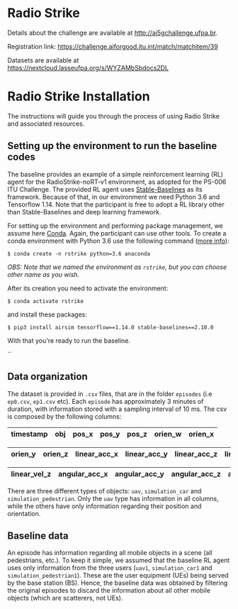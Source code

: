 # Radio Strike

Details about the challenge are available at http://ai5gchallenge.ufpa.br.

Registration link: https://challenge.aiforgood.itu.int/match/matchitem/39

Datasets are available at https://nextcloud.lasseufpa.org/s/WYZAMbSbdocs2DL

# Radio Strike Installation
The instructions will guide you through the process of using Radio Strike and associated resources. 

## Setting up the environment to run the baseline codes
The baseline provides an example of a simple reinforcement learning (RL) agent for the RadioStrike-noRT-v1 environment, as adopted for the PS-006 ITU Challenge.
The provided RL agent uses [Stable-Baselines](https://github.com/Stable-Baselines-Team/stable-baselines) as its framework. Because of that, in our environment we need Python 3.6 and Tensorflow 1.14. Note that the participant is free to adopt a RL library other than Stable-Baselines and deep learning framework.

For setting up the environment and performing package management, we assume here [Conda](https://docs.conda.io/en/latest/). Again, the participant can use other tools. To create a conda environment with Python 3.6 use the following command ([more info](https://docs.conda.io/projects/conda/en/latest/user-guide/tasks/manage-python.html)):  

`$ conda create -n rstrike python=3.6 anaconda`

_OBS: Note that we named the environment as `rstrike`, but you can choose other name as you wish._

After its creation you need to activate the environment:

`$ conda activate rstrike`

and install these packages:

`$ pip3 install airsim tensorflow==1.14.0 stable-baselines==2.10.0`

With that you're ready to run the baseline.

``

## Data organization

The dataset is provided in `.csv` files, that are in the folder `episodes` (i.e `ep0.csv`, `ep1.csv` etc). Each `episode` has approximately 3 minutes of duration, with information stored with a sampling interval of 10 ms. The csv is composed by the following columns:

|timestamp|obj|pos_x|pos_y|pos_z|orien_w|orien_x|
|---|---|---|---|---|---|---|

|orien_y|orien_z|linear_acc_x|linear_acc_y|linear_acc_z|linear_vel_x|linear_vel_y|
|---|---|---|---|---|---|---|

|linear_vel_z|angular_acc_x|angular_acc_y|angular_acc_z|angular_vel_x|angular_vel_y|angular_vel_z|
|---|---|---|---|---|---|---|

There are three different types of objects: `uav`, `simulation_car` and `simulation_pedestrian`. Only the `uav` type has information in all columns, while the others have only information regarding their position and orientation. 

## Baseline data
An episode has information regarding all mobile objects in a scene (all pedestrians, etc.). To keep it simple, we assumed that the baseline RL agent uses only information from the three users (`uav1`, `simulation_car1` and `simulation_pedestrian1`). These are the user equipment (UEs) being served by the base station (BS). Hence, the baseline data was obtained by filtering the original episodes to discard the information about all other mobile objects (which are scatterers, not UEs).
